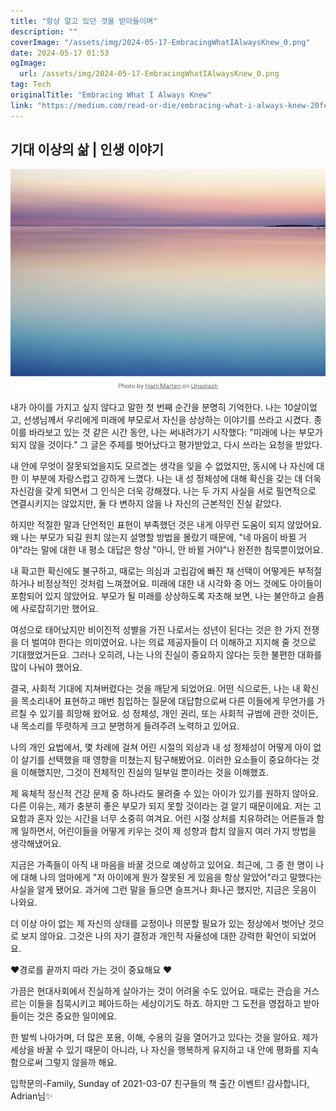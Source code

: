 ```yaml
---
title: "항상 알고 있던 것을 받아들이며"
description: ""
coverImage: "/assets/img/2024-05-17-EmbracingWhatIAlwaysKnew_0.png"
date: 2024-05-17 01:53
ogImage: 
  url: /assets/img/2024-05-17-EmbracingWhatIAlwaysKnew_0.png
tag: Tech
originalTitle: "Embracing What I Always Knew"
link: "https://medium.com/read-or-die/embracing-what-i-always-knew-20feb89d1f7d"
---
```



## 기대 이상의 삶 | 인생 이야기

![이미지](/assets/img/2024-05-17-EmbracingWhatIAlwaysKnew_0.png)

내가 아이를 가지고 싶지 않다고 말한 첫 번째 순간을 분명히 기억한다. 나는 10살이었고, 선생님께서 우리에게 미래에 부모로서 자신을 상상하는 이야기를 쓰라고 시켰다. 종이를 바라보고 있는 것 같은 시간 동안, 나는 써내려가기 시작했다: "미래에 나는 부모가 되지 않을 것이다." 그 글은 주제를 벗어났다고 평가받았고, 다시 쓰라는 요청을 받았다.

내 안에 무엇이 잘못되었을지도 모르겠는 생각을 잊을 수 없었지만, 동시에 나 자신에 대한 이 부분에 자랑스럽고 강하게 느꼈다. 나는 내 성 정체성에 대해 확신을 갖는 데 더욱 자신감을 갖게 되면서 그 인식은 더욱 강해졌다. 나는 두 가지 사실을 서로 필연적으로 연결시키지는 않았지만, 둘 다 변하지 않을 나 자신의 근본적인 진실 같았다.

<div class="content-ad"></div>

하지만 적절한 말과 단언적인 표현이 부족했던 것은 내게 아무런 도움이 되지 않았어요. 왜 나는 부모가 되길 원치 않는지 설명할 방법을 몰랐기 때문에, "네 마음이 바뀔 거야"라는 말에 대한 내 평소 대답은 항상 "아니, 안 바뀔 거야"나 완전한 침묵뿐이었어요.

내 확고한 확신에도 불구하고, 때로는 의심과 고립감에 빠진 채 선택이 어떻게든 부적절하거나 비정상적인 것처럼 느껴졌어요. 미래에 대한 내 시각화 중 어느 것에도 아이들이 포함되어 있지 않았어요. 부모가 될 미래를 상상하도록 자초해 보면, 나는 불안하고 슬픔에 사로잡히기만 했어요.

여성으로 태어났지만 비이진적 성별을 가진 나로서는 성년이 된다는 것은 한 가지 전쟁을 더 벌여야 한다는 의미였어요. 나는 의료 제공자들이 더 이해하고 지지해 줄 것으로 기대했었거든요. 그러나 오히려, 나는 나의 진실이 중요하지 않다는 듯한 불편한 대화를 많이 나눠야 했어요.

결국, 사회적 기대에 지쳐버렸다는 것을 깨닫게 되었어요. 어떤 식으로든, 나는 내 확신을 목소리내어 표현하고 매번 침입하는 질문에 대답함으로써 다른 이들에게 무언가를 가르칠 수 있기를 희망해 왔어요. 성 정체성, 개인 권리, 또는 사회적 규범에 관한 것이든, 내 목소리를 뚜렷하게 크고 분명하게 들려주려 노력하고 있어요.

<div class="content-ad"></div>

나의 개인 요법에서, 몇 차례에 걸쳐 어린 시절의 외상과 내 성 정체성이 어떻게 아이 없이 살기를 선택했을 때 영향을 미쳤는지 탐구해봤어요. 이러한 요소들이 중요하다는 것을 이해했지만, 그것이 전체적인 진실의 일부일 뿐이라는 것을 이해했죠.

제 육체적 정신적 건강 문제 중 하나라도 물려줄 수 있는 아이가 있기를 원하지 않아요. 다른 이유는, 제가 충분히 좋은 부모가 되지 못할 것이라는 걸 알기 때문이에요. 저는 고요함과 혼자 있는 시간을 너무 소중히 여겨요. 어린 시절 상처를 치유하려는 어른들과 함께 일하면서, 어린이들을 어떻게 키우는 것이 제 성향과 합치 않을지 여러 가지 방법을 생각해냈어요.

지금은 가족들이 아직 내 마음을 바꿀 것으로 예상하고 있어요. 최근에, 그 중 한 명이 나에 대해 나의 엄마에게 "저 아이에게 뭔가 잘못된 게 있음을 항상 알았어"라고 말했다는 사실을 알게 됐어요. 과거에 그런 말을 들으면 슬프거나 화나곤 했지만, 지금은 웃음이 나와요.

더 이상 아이 없는 제 자신의 상태를 교정이나 의문할 필요가 있는 정상에서 벗어난 것으로 보지 않아요. 그것은 나의 자기 결정과 개인적 자율성에 대한 강력한 확언이 되었어요.

<div class="content-ad"></div>

❤️경로를 끝까지 따라 가는 것이 중요해요 ❤️

가끔은 현대사회에서 진실하게 살아가는 것이 어려울 수도 있어요. 때로는 관습을 거스르는 이들을 침묵시키고 페아드하는 세상이기도 하죠. 하지만 그 도전을 영접하고 받아들이는 것은 중요한 일이에요.

한 발씩 나아가며, 더 많은 포용, 이해, 수용의 길을 열어가고 있다는 것을 알아요. 제가 세상을 바꿀 수 있기 때문이 아니라, 나 자신을 행복하게 유지하고 내 안에 평화를 지속함으로써 그렇지 않을까 해요.

입학문의-Family, Sunday of 2021-03-07 
친구들의 책 출간 이벤트!
감사합니다, Adrian님✨